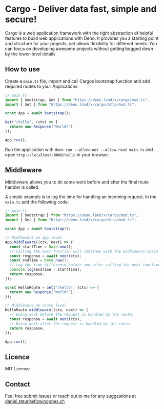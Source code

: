 # Cargo - Deliver data fast, simple and secure!

Cargo is a web application framework with the right abstraction of helpful
features to build web applications with Deno. It provides you a starting point
and structure for your projects, yet allows flexibility for different needs. You
can focus on developing awesome projects without getting bogged down by the
lower-level details

## How to use

Create a `main.ts` file, import and call Cargos bootstrap function and add
required routes to your Applications:

```ts
// main.ts
import { bootstrap, Get } from "https://deno.land/x/cargo/mod.ts";
import { Get } from "https://deno.land/x/cargo/http/mod.ts";

const App = await bootstrap();

Get("/hello", (ctx) => {
  return new Response("World!");
});

App.run();
```

Run the application with `deno run --allow-net --allow-read main.ts` and open
`http://localhost:8000/hello` in your browser.

## Middleware

Middleware allows you to do some work before and after the final route handler
is called.

A simple example is to log the time for handling an incoming request. In the
`main.ts` add the following code:

```ts
// main.ts
import { bootstrap } from "https://deno.land/x/cargo/mod.ts";
import { Get } from "https://deno.land/x/cargo/http/mod.ts";

const App = await bootstrap();

// Middleware on app level
App.middleware((ctx, next) => {
  const startTime = Date.now();
  // Calling the next function will continue with the middleware chain and wait for the response.
  const response = await next(ctx);
  const endTime = Date.now();
  // Log the time difference before and after calling the next function ms.
  console.log(endTime - startTime);
  return response;
});

const HelloRoute = Get("/hello", (ctx) => {
  return new Response("World!");
});

// Middleware on route level
HelloRoute.middleware((ctx, next) => {
  // Doing work before the request is handled by the route.
  const response = await next(ctx);
  // Doing work after the request is handled by the route.
  return response;
});

App.run();
```

## Licence

MIT License

## Contact

Feel free submit issues or reach out to me for any suggestions at
<daniel.steuri@flowingones.ch>
